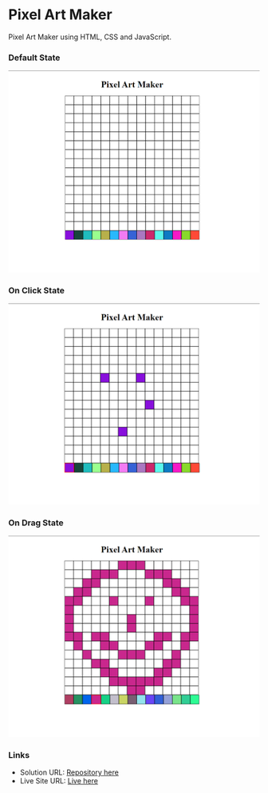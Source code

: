# Pixel Art Maker

Pixel Art Maker using HTML, CSS and JavaScript.

### Default State

![Default State](/images/Default.png)

### On Click State

![On Click State](/images/Clicked.png)

### On Drag State

![On Drag State](/images/Drag.png)

### Links

- Solution URL: [Repository here](https://github.com/Shub-hamburger/Pixel-Art-Maker)
- Live Site URL: [Live here](https://shub-hamburger.github.io/Pixel-Art-Maker/)

